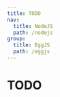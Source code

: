 ```yaml
---
title: TODO
nav:
  title: NodeJS
  path: /nodejs
group:
  title: EggJS
  path: /eggjs
---
```


# TODO
